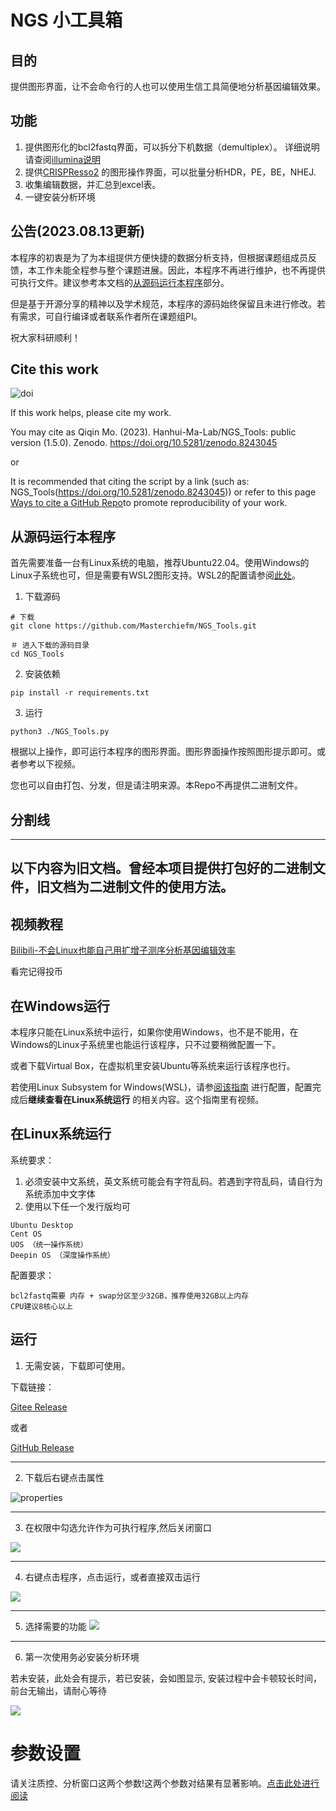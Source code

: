 # NGS 小工具箱
## 目的
提供图形界面，让不会命令行的人也可以使用生信工具简便地分析基因编辑效果。

## 功能
1. 提供图形化的bcl2fastq界面，可以拆分下机数据（demultiplex）。
详细说明请查阅[illumina说明](https://support.illumina.com/sequencing/sequencing_software/bcl2fastq-conversion-software.html)
2. 提供[CRISPResso2](https://github.com/pinellolab/CRISPResso2)
的图形操作界面，可以批量分析HDR，PE，BE，NHEJ.
3. 收集编辑数据，并汇总到excel表。
4. 一键安装分析环境

## 公告(2023.08.13更新)
本程序的初衷是为了为本组提供方便快捷的数据分析支持，但根据课题组成员反馈，本工作未能全程参与整个课题进展。因此，本程序不再进行维护，也不再提供可执行文件。建议参考本文档的[从源码运行本程序](https://github.com/Masterchiefm/NGS_Tools#从源码运行本程序)部分。

但是基于开源分享的精神以及学术规范，本程序的源码始终保留且未进行修改。若有需求，可自行编译或者联系作者所在课题组PI。

祝大家科研顺利！


## Cite this work
![doi](https://zenodo.org/badge/DOI/10.5281/zenodo.8243045.svg)


If this work helps, please cite my work.

You may cite as
Qiqin Mo. (2023). Hanhui-Ma-Lab/NGS_Tools: public version (1.5.0). Zenodo. https://doi.org/10.5281/zenodo.8243045

or

It is recommended that citing the script by a link (such as: NGS_Tools(https://doi.org/10.5281/zenodo.8243045)) or refer to this page [Ways to cite a GitHub Repo](https://www.wikihow.com/Cite-a-GitHub-Repository)to promote reproducibility of your work.


## 从源码运行本程序

首先需要准备一台有Linux系统的电脑，推荐Ubuntu22.04。使用Windows的Linux子系统也可，但是需要有WSL2图形支持。WSL2的配置请参阅[此处](Windows_HELP/HELP_WIN.md)。

1. 下载源码
```
# 下载
git clone https://github.com/Masterchiefm/NGS_Tools.git

＃ 进入下载的源码目录
cd NGS_Tools
```

2. 安装依赖
```
pip install -r requirements.txt
```

3. 运行
```
python3 ./NGS_Tools.py
```

根据以上操作，即可运行本程序的图形界面。图形界面操作按照图形提示即可。或者参考以下视频。

您也可以自由打包、分发，但是请注明来源。本Repo不再提供二进制文件。

## 分割线
-----------------
以下内容为旧文档。曾经本项目提供打包好的二进制文件，旧文档为二进制文件的使用方法。
-----------------


## 视频教程
[Bilibili-不会Linux也能自己用扩增子测序分析基因编辑效率](https://www.bilibili.com/video/BV1q84y1w7HH/)

看完记得投币



## 在Windows运行
本程序只能在Linux系统中运行，如果你使用Windows，也不是不能用，在Windows的Linux子系统里也能运行该程序，只不过要稍微配置一下。

或者下载Virtual Box，在虚拟机里安装Ubuntu等系统来运行该程序也行。

若使用Linux Subsystem for Windows(WSL)，请参[阅该指南](Windows_HELP/HELP_WIN.md) 进行配置，配置完成后**继续查看在Linux系统运行**
的相关内容。这个指南里有视频。



## 在Linux系统运行
系统要求：
1. 必须安装中文系统，英文系统可能会有字符乱码。若遇到字符乱码，请自行为系统添加中文字体
2. 使用以下任一个发行版均可
```
Ubuntu Desktop
Cent OS
UOS （统一操作系统）
Deepin OS （深度操作系统）
```


配置要求：
```
bcl2fastq需要 内存 + swap分区至少32GB，推荐使用32GB以上内存
CPU建议8核心以上
```

## 运行
1. 无需安装，下载即可使用。

下载链接：

[Gitee Release](https://gitee.com/MasterChiefm/NGS_Tools/releases/latest)

或者

[GitHub Release](https://github.com/Masterchiefm/NGS_Tools/releases/latest)

---

2. 下载后右键点击属性

![properties](1.png)

-----

3. 在权限中勾选允许作为可执行程序,然后关闭窗口

![](2.png)

----
4. 右键点击程序，点击运行，或者直接双击运行

![](3.png)

----
5. 选择需要的功能
![](4.png)

---

6. 第一次使用务必安装分析环境

若未安装，此处会有提示，若已安装，会如图显示,
安装过程中会卡顿较长时间，前台无输出，请耐心等待

![](5.png)


# 参数设置
请关注质控、分析窗口这两个参数!这两个参数对结果有显著影响。[点击此处进行阅读](https://gitee.com/MasterChiefm/NGS_Tools/blob/master/help/parameters.md)

